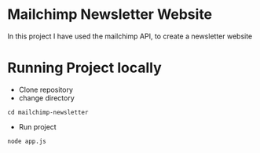# Mailchimp Newsletter Website
In this project I have used the mailchimp API, to create a newsletter website

# Running Project locally
- Clone repository
- change directory
```terminal
cd mailchimp-newsletter
```

- Run project

```terminal
node app.js
```
